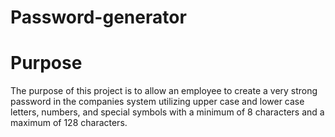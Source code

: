 # Password-generator

# Purpose

The purpose of this project is to allow an employee to create a very strong password in the companies system utilizing upper case and lower case letters, numbers, and special symbols with a minimum of 8 characters and a maximum of 128 characters.